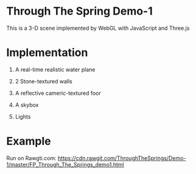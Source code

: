 # Through The Spring Demo-1
  This is a 3-D scene implemented by WebGL with JavaScript and Three.js
# Implementation 
  1) A real-time realistic water plane
  
  2) 2 Stone-textured walls

  3) A reflective cameric-textured foor
  
  4) A skybox 
  
  5) Lights
  
# Example 
  
  Run on Rawgti.com:
  https://cdn.rawgit.com/ThroughTheSprings/Demo-1/master/FP_Through_The_Springs_demo1.html
  
